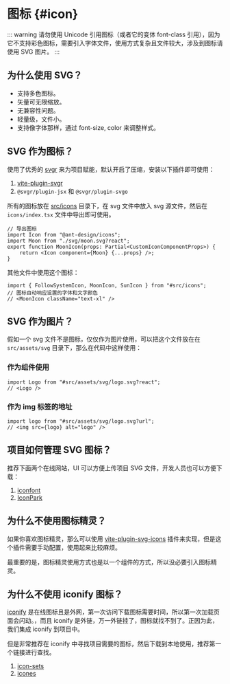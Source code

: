 # 图标 {#icon}

::: warning
请勿使用 Unicode 引用图标（或者它的变体 font-class 引用），因为它不支持彩色图标，需要引入字体文件，使用方式复杂且文件较大，涉及到图标请使用 SVG 图片。
:::

## 为什么使用 SVG？

- 支持多色图标。
- 矢量可无限缩放。
- 无兼容性问题。
- 轻量级，文件小。
- 支持像字体那样，通过 font-size, color 来调整样式。

## SVG 作为图标？

使用了优秀的 [svgr](https://react-svgr.com/docs/getting-started) 来为项目赋能，默认开启了压缩，安装以下插件即可使用：

1. [vite-plugin-svgr](https://github.com/pd4d10/vite-plugin-svgr)
2. `@svgr/plugin-jsx` 和 `@svgr/plugin-svgo`

所有的图标放在 [src/icons](https://github.com/condorheroblog/react-antd-admin/tree/main/src/icons) 目录下，在 svg 文件中放入 svg 源文件，然后在 `icons/index.tsx` 文件中导出即可使用。

```tsx
// 导出图标
import Icon from "@ant-design/icons";
import Moon from "./svg/moon.svg?react";
export function MoonIcon(props: Partial<CustomIconComponentProps>) {
	return <Icon component={Moon} {...props} />;
}
```

其他文件中使用这个图标：

```tsx
import { FollowSystemIcon, MoonIcon, SunIcon } from "#src/icons";
// 图标自动响应设置的字体和文字颜色
// <MoonIcon className="text-xl" />
```

## SVG 作为图片？

假如一个 svg 文件不是图标，仅仅作为图片使用，可以把这个文件放在在 `src/assets/svg` 目录下，那么在代码中这样使用：

### 作为组件使用

```tsx
import Logo from "#src/assets/svg/logo.svg?react";
// <Logo />
```

### 作为 img 标签的地址

```tsx
import logo from "#src/assets/svg/logo.svg?url";
// <img src={logo} alt="logo" />
```

## 项目如何管理 SVG 图标？

推荐下面两个在线网站，UI 可以方便上传项目 SVG 文件，开发人员也可以方便下载：

1. [iconfont](https://www.iconfont.cn/help/detail?spm=a313x.help_detail.i1.dfd524534.44ac3a81lKu1J6&helptype=about)
2. [IconPark](https://bytedance.larkoffice.com/wiki/wikcnrOVHCJQ4V3a7mDvmLjrePf)

## 为什么不使用图标精灵？

如果你喜欢图标精灵，那么可以使用 [vite-plugin-svg-icons](https://github.com/vbenjs/vite-plugin-svg-icons) 插件来实现，但是这个插件需要手动配置，使用起来比较麻烦。

最重要的是，图标精灵使用方式也是以一个组件的方式，所以没必要引入图标精灵。

## 为什么不使用 iconify 图标？

[iconify](https://iconify.design/) 是在线图标且是外网，第一次访问下载图标需要时间，所以第一次加载页面会闪动。，而且 iconify 是外链，万一外链挂了，图标就找不到了。正因为此，我们集成 iconify 到项目中。

但是非常推荐在 iconify 中寻找项目需要的图标，然后下载到本地使用，推荐第一个链接进行查找。

1. [icon-sets](https://icon-sets.iconify.design/)
2. [icones](https://icones.js.org/)
